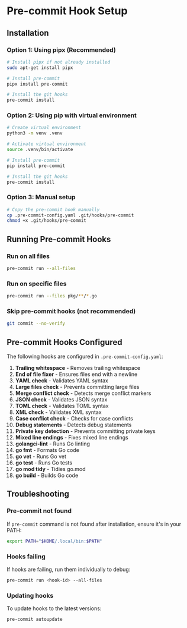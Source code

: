 # Pre-commit Hook Setup

## Installation

### Option 1: Using pipx (Recommended)
```bash
# Install pipx if not already installed
sudo apt-get install pipx

# Install pre-commit
pipx install pre-commit

# Install the git hooks
pre-commit install
```

### Option 2: Using pip with virtual environment
```bash
# Create virtual environment
python3 -m venv .venv

# Activate virtual environment
source .venv/bin/activate

# Install pre-commit
pip install pre-commit

# Install the git hooks
pre-commit install
```

### Option 3: Manual setup
```bash
# Copy the pre-commit hook manually
cp .pre-commit-config.yaml .git/hooks/pre-commit
chmod +x .git/hooks/pre-commit
```

## Running Pre-commit Hooks

### Run on all files
```bash
pre-commit run --all-files
```

### Run on specific files
```bash
pre-commit run --files pkg/**/*.go
```

### Skip pre-commit hooks (not recommended)
```bash
git commit --no-verify
```

## Pre-commit Hooks Configured

The following hooks are configured in `.pre-commit-config.yaml`:

1. **Trailing whitespace** - Removes trailing whitespace
2. **End of file fixer** - Ensures files end with a newline
3. **YAML check** - Validates YAML syntax
4. **Large files check** - Prevents committing large files
5. **Merge conflict check** - Detects merge conflict markers
6. **JSON check** - Validates JSON syntax
7. **TOML check** - Validates TOML syntax
8. **XML check** - Validates XML syntax
9. **Case conflict check** - Checks for case conflicts
10. **Debug statements** - Detects debug statements
11. **Private key detection** - Prevents committing private keys
12. **Mixed line endings** - Fixes mixed line endings
13. **golangci-lint** - Runs Go linting
14. **go fmt** - Formats Go code
15. **go vet** - Runs Go vet
16. **go test** - Runs Go tests
17. **go mod tidy** - Tidies go.mod
18. **go build** - Builds Go code

## Troubleshooting

### Pre-commit not found
If `pre-commit` command is not found after installation, ensure it's in your PATH:
```bash
export PATH="$HOME/.local/bin:$PATH"
```

### Hooks failing
If hooks are failing, run them individually to debug:
```bash
pre-commit run <hook-id> --all-files
```

### Updating hooks
To update hooks to the latest versions:
```bash
pre-commit autoupdate
```

